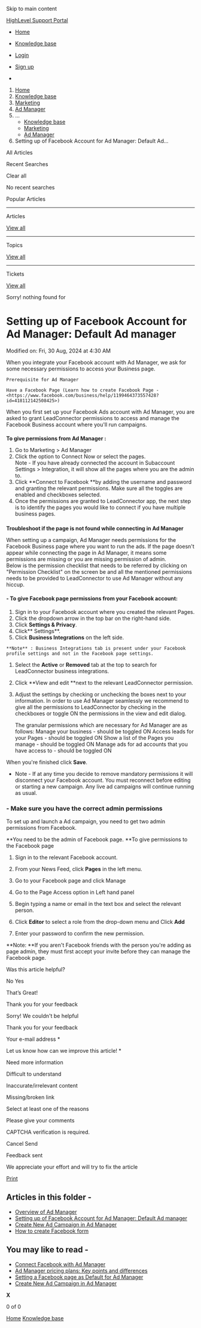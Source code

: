 Skip to main content

[ HighLevel Support Portal ](https://help.gohighlevel.com)

  * [ Home ](/support/home)
  * [ Knowledge base ](/support/solutions)

  * [Login](/support/login)
  * [Sign up](/support/signup)
  * 

  1. [Home](/support/home)
  2. [Knowledge base](/support/solutions)
  3. [Marketing](/support/solutions/48000449565)
  4. [Ad Manager](/support/solutions/folders/155000000587)
  5. ... 
     * [Knowledge base](/support/solutions)
     * [Marketing](/support/solutions/48000449565)
     * [Ad Manager](/support/solutions/folders/155000000587)
  6. Setting up of Facebook Account for Ad Manager: Default Ad...

All  Articles 

Recent Searches

Clear all

No recent searches

Popular Articles

* * *

Articles

[View all](/support/search/solutions)

* * *

Topics

[View all](/support/search/topics)

* * *

Tickets

[View all](/support/search/tickets)

Sorry! nothing found for   

# Setting up of Facebook Account for Ad Manager: Default Ad manager

Modified on: Fri, 30 Aug, 2024 at 4:30 AM

When you integrate your Facebook account with Ad Manager, we ask for some necessary permissions to access your Business page.

    Prerequisite for Ad Manager

    Have a Facebook Page (Learn how to create Facebook Page - <https://www.facebook.com/business/help/1199464373557428?id=418112142508425>)

When you first set up your Facebook Ads account with Ad Manager, you are asked to grant LeadConnector permissions to access and manage the Facebook Business account where you'll run campaigns.

####   
**To give permissions from Ad Manager :**

  1. Go to Marketing > Ad Manager 
  2. Click the option to Connect Now or select the pages.  
Note - If you have already connected the account in Subaccount Settings > Integration, it will show all the pages where you are the admin to.
  3. Click **Connect to Facebook  **by adding the username and password and granting the relevant permissions. Make sure all the toggles are enabled and checkboxes selected.
  4.  Once the permissions are granted to LeadConnector app, the next step is to identify the pages you would like to connect if you have multiple business pages.  

### 

**Troubleshoot if the page is not found while connecting in Ad Manager**

When setting up a campaign, Ad Manager needs permissions for the Facebook Business page where you want to run the ads. If the page doesn't appear while connecting the page in Ad Manager, it means some permissions are missing or you are missing permission of admin.   
Below is the permission checklist that needs to be referred by clicking on "Permission Checklist" on the screen be and all the mentioned permissions needs to be provided to LeadConnector to use Ad Manager without any hiccup.

#### **\- To give Facebook page permissions from your Facebook account:**

  1. Sign in to your Facebook account where you created the relevant Pages.
  2. Click the dropdown arrow in the top bar on the right-hand side.
  3. Click **Settings & Privacy**. 
  4. Click**  Settings**.
  5. Click **Business Integrations** on the left side.

    **Note** : Business Integrations tab is present under your Facebook profile settings and not in the Facebook page settings.

  1. Select the **Active** or **Removed** tab at the top to search for LeadConnector business integrations.
  2. Click **View and edit  **next to the relevant LeadConnector permission.  

  3. Adjust the settings by checking or unchecking the boxes next to your information. In order to use Ad Manager seamlessly we recommend to give all the permissions to LeadConnector by checking in the checkboxes or toggle ON the permissions in the view and edit dialog. 
    
        The granular permissions which are necessary for Ad Manager are as follows:
    Manage your business - should be toggled ON
    Access leads for your Pages - should be toggled ON
    Show a list of the Pages you manage - should be toggled ON
    Manage ads for ad accounts that you have access to - should be toggled ON

When you're finished click **Save**.

  * Note - If at any time you decide to remove mandatory permissions it will disconnect your Facebook account. You must reconnect before editing or starting a new campaign. Any live ad campaigns will continue running as usual. 

### **\- Make sure you have the correct admin permissions**

To set up and launch a Ad campaign, you need to get two admin permissions from Facebook.  

**You need to be the admin of Facebook page.  **To give permissions to the Facebook page

  1. Sign in to the relevant Facebook account.
  2. From your News Feed, click **Pages** in the left menu.
  3. Go to your Facebook page and click Manage  

  4. Go to the Page Access option in Left hand panel  

  5. Begin typing a name or email in the text box and select the relevant person.
  6. Click **Editor** to select a role from the drop-down menu and Click **Add**
  7. Enter your password to confirm the new permission.

**Note:  **If you aren't Facebook friends with the person you're adding as page admin, they must first accept your invite before they can manage the Facebook page.  

Was this article helpful?

No  Yes 

That’s Great!

Thank you for your feedback

Sorry! We couldn't be helpful

Thank you for your feedback

Your e-mail address *

Let us know how can we improve this article! *

Need more information 

Difficult to understand 

Inaccurate/irrelevant content 

Missing/broken link 

Select at least one of the reasons 

Please give your comments 

CAPTCHA verification is required. 

Cancel  Send 

Feedback sent

We appreciate your effort and will try to fix the article

[Print](javascript:print\(\))

## Articles in this folder -

  * [Overview of Ad Manager](/support/solutions/articles/155000002433-overview-of-ad-manager)
  * [Setting up of Facebook Account for Ad Manager: Default Ad manager](/support/solutions/articles/155000002434-setting-up-of-facebook-account-for-ad-manager-default-ad-manager)
  * [Create New Ad Campaign in Ad Manager](/support/solutions/articles/155000002435-create-new-ad-campaign-in-ad-manager)
  * [How to create Facebook form](/support/solutions/articles/155000002439-how-to-create-facebook-form)

## You may like to read -

  * [Connect Facebook with Ad Manager](/support/solutions/articles/155000003044-connect-facebook-with-ad-manager)
  * [Ad Manager pricing plans: Key points and differences](/support/solutions/articles/155000003501-ad-manager-pricing-plans-key-points-and-differences)
  * [Setting a Facebook page as Default for Ad Manager](/support/solutions/articles/155000003225-setting-a-facebook-page-as-default-for-ad-manager)
  * [Create New Ad Campaign in Ad Manager](/support/solutions/articles/155000002435-create-new-ad-campaign-in-ad-manager)

**X**

0 of 0 []()

[Home](/support/home) [Knowledge base](/support/solutions)
